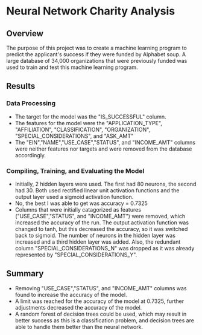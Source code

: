 # Neural Network Charity Analysis
## Overview
The purpose of this project was to create a machine learning program to predict the applicant's success if they were funded by Alphabet soup. A large database of 34,000 organizations that were previously funded was used to train and test this machine learning program.

## Results
### Data Processing
- The target for the model was the "IS_SUCCESSFUL" column.
- The features for the model were the "APPLICATION_TYPE", "AFFILIATION", "CLASSIFICATION",  "ORGANIZATION", "SPECIAL_CONSIDERATIONS", and "ASK_AMT"
- The "EIN","NAME","USE_CASE","STATUS", and "INCOME_AMT" columns were neither features nor targets and were removed from the database accordingly.

### Compiling, Training, and Evaluating the Model
- Initially, 2 hidden layers were used. The first had 80 neurons, the second had 30. Both used rectified linear unit activation functions and the output layer used a sigmoid activation function.
- No, the best I was able to get was accuracy = 0.7325
- Columns that were initially catagorized as features ("USE_CASE","STATUS", and "INCOME_AMT") were removed, which increased the accuracy of the run. The output activation function was changed to tanh, but this decreased the accuracy, so it was switched back to sigmoid. The number of neurons in the hidden layer was increased and a third hidden layer was added. Also, the redundant column "SPECIAL_CONSIDERATIONS_N" was dropped as it was already represented by "SPECIAL_CONSIDERATIONS_Y".

## Summary
- Removing "USE_CASE","STATUS", and "INCOME_AMT" columns was found to increase the accuracy of the model.
- A limit was reached for the accuracy of the model at 0.7325, further adjustments decreased the accuracy of the model.
- A random forest of decision trees could be used, which may result in better success as this is a classification problem, and decision trees are able to handle them better than the neural network.